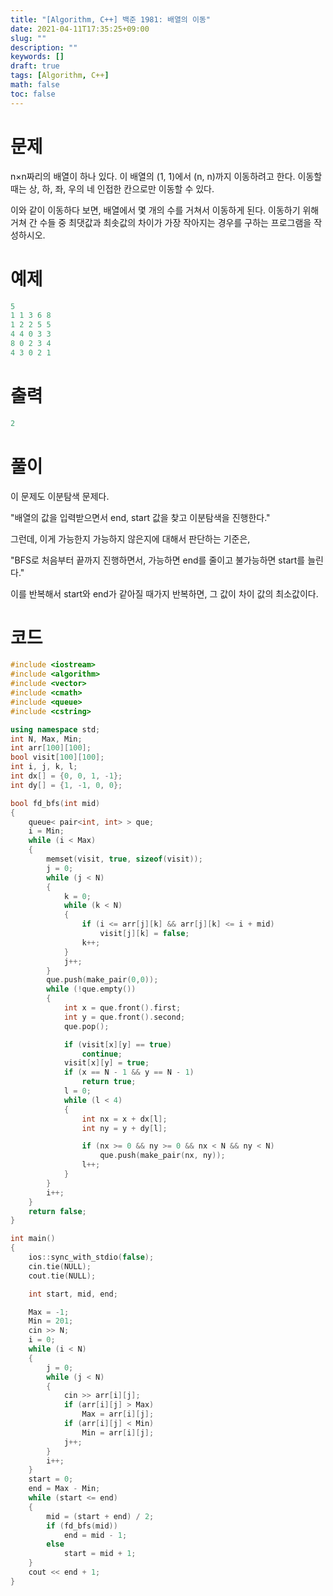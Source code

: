 ```yaml
---
title: "[Algorithm, C++] 백준 1981: 배열의 이동"
date: 2021-04-11T17:35:25+09:00
slug: ""
description: ""
keywords: []
draft: true
tags: [Algorithm, C++]
math: false
toc: false
---
```

# 문제

n×n짜리의 배열이 하나 있다. 이 배열의 (1, 1)에서 (n, n)까지 이동하려고 한다. 이동할 때는 상, 하, 좌, 우의 네 인접한 칸으로만 이동할 수 있다.

이와 같이 이동하다 보면, 배열에서 몇 개의 수를 거쳐서 이동하게 된다. 이동하기 위해 거쳐 간 수들 중 최댓값과 최솟값의 차이가 가장 작아지는 경우를 구하는 프로그램을 작성하시오.

# 예제

```cpp
5
1 1 3 6 8
1 2 2 5 5
4 4 0 3 3
8 0 2 3 4
4 3 0 2 1
```

# 출력

```cpp
2
```

# 풀이

이 문제도 이분탐색 문제다.

"배열의 값을 입력받으면서 end, start 값을 찾고 이분탐색을 진행한다."

그런데, 이게 가능한지 가능하지 않은지에 대해서 판단하는 기준은,

"BFS로 처음부터 끝까지 진행하면서, 가능하면 end를 줄이고 불가능하면 start를 늘린다."

이를 반복해서 start와 end가 같아질 때가지 반복하면, 그 값이 차이 값의 최소값이다.

# 코드

```cpp
#include <iostream>
#include <algorithm>
#include <vector>
#include <cmath>
#include <queue>
#include <cstring>

using namespace std;
int N, Max, Min;
int arr[100][100];
bool visit[100][100];
int i, j, k, l;
int dx[] = {0, 0, 1, -1};
int dy[] = {1, -1, 0, 0};

bool fd_bfs(int mid)
{
	queue< pair<int, int> > que;
	i = Min;
	while (i < Max)
	{
		memset(visit, true, sizeof(visit));
		j = 0;
		while (j < N)
		{
			k = 0;
			while (k < N)
			{
				if (i <= arr[j][k] && arr[j][k] <= i + mid)
					visit[j][k] = false;
				k++;
			}
			j++;
		}
		que.push(make_pair(0,0));
		while (!que.empty())
		{
			int x = que.front().first;
			int y = que.front().second;
			que.pop();

			if (visit[x][y] == true)
				continue;
			visit[x][y] = true;
			if (x == N - 1 && y == N - 1)
				return true;
			l = 0;
			while (l < 4)
			{
				int nx = x + dx[l];
				int ny = y + dy[l];

				if (nx >= 0 && ny >= 0 && nx < N && ny < N)
					que.push(make_pair(nx, ny));
				l++;
			}
		}
		i++;
	}
	return false;
}

int main()
{
	ios::sync_with_stdio(false);
	cin.tie(NULL);
	cout.tie(NULL);

	int start, mid, end;

	Max = -1;
	Min = 201;
	cin >> N;
	i = 0;
	while (i < N)
	{
		j = 0;
		while (j < N)
		{
			cin >> arr[i][j];
			if (arr[i][j] > Max)
				Max = arr[i][j];
			if (arr[i][j] < Min)
				Min = arr[i][j];
			j++;
		}
		i++;
	}
	start = 0;
	end = Max - Min;
	while (start <= end)
	{
		mid = (start + end) / 2;
		if (fd_bfs(mid))
			end = mid - 1;
		else
			start = mid + 1;
	}
	cout << end + 1;
}
```
